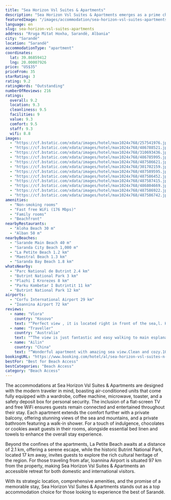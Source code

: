 ```yaml
---
title: "Sea Horizon Vsl Suites & Apartments"
description: "Sea Horizon Vsl Suites & Apartments emerges as a prime choice for travelers seeking the perfect blend of comfort and convenience in Sarandë."
featuredImage: "/images/accommodation/sea-horizon-vsl-suites-apartments-257541976.jpg"
language: en
slug: sea-horizon-vsl-suites-apartments
address: "Rruga Mitat Hoxha, Sarandë, Albania"
city: "Sarandë"
location: "Sarandë"
accommodationType: "apartment"
coordinates:
  lat: 39.86859412
  lng: 20.00007926
price: "US$35"
priceFrom: 35
starRating: 3
rating: 9.2
ratingWords: "Outstanding"
numberOfReviews: 216
ratings:
  overall: 9.2
  location: 9.3
  cleanliness: 9.5
  facilities: 9
  value: 9.3
  comfort: 9.5
  staff: 9.3
  wifi: 8.8
images:
  - "https://cf.bstatic.com/xdata/images/hotel/max1024x768/257541976.jpg?k=e10f4c6cac64f133bcad656ad8c24ba371b35285f74ac34726517c0a9805eb84&o=&hp=1"
  - "https://cf.bstatic.com/xdata/images/hotel/max1024x768/486788521.jpg?k=c79c16f733c5589f17af6cfd60e29604b7ca95c3df41bb01b4da6112b9106389&o=&hp=1"
  - "https://cf.bstatic.com/xdata/images/hotel/max1024x768/310693436.jpg?k=e43eb10e6508533f15f970fd327e6d63587f498c98d35239a1de7fbff274eb8a&o=&hp=1"
  - "https://cf.bstatic.com/xdata/images/hotel/max1024x768/486785995.jpg?k=45dc39b781609f8c16dc2d3467dcd6395614d61136b219094ef9f815732a4ea0&o=&hp=1"
  - "https://cf.bstatic.com/xdata/images/hotel/max1024x768/487586621.jpg?k=c0574800f08177945ed195484b356835dacc6b89156a4e854c45b132f3aac86e&o=&hp=1"
  - "https://cf.bstatic.com/xdata/images/hotel/max1024x768/301702159.jpg?k=9fba632d2a52e1da67ec921e453a30fbfc8788c0f324e1a501926245e6d74477&o=&hp=1"
  - "https://cf.bstatic.com/xdata/images/hotel/max1024x768/487589595.jpg?k=73bb7e1c790b8e2d8fd6a78843b27cf659c3505e54e2ba0e37a4865cc277303e&o=&hp=1"
  - "https://cf.bstatic.com/xdata/images/hotel/max1024x768/487586452.jpg?k=c056b341d6afb6890859b6a7562f466c116c17122a9887b1783b95de52c15c68&o=&hp=1"
  - "https://cf.bstatic.com/xdata/images/hotel/max1024x768/487587415.jpg?k=f852f7dfa27d40a88ad33dc13f0febcaabbf1c8b74854106966bd79e435b802b&o=&hp=1"
  - "https://cf.bstatic.com/xdata/images/hotel/max1024x768/486804669.jpg?k=4f79e49922942ec390cb846f5e4054b022bf971e0f2c790e89ba28809e0c6ef6&o=&hp=1"
  - "https://cf.bstatic.com/xdata/images/hotel/max1024x768/487586922.jpg?k=32fa5afcfade441ee43583548e5291c686f4cbffc5f39a5eb7f6ff2e05d35ebf&o=&hp=1"
  - "https://cf.bstatic.com/xdata/images/hotel/max1024x768/487586742.jpg?k=602da61c4e5afa8aa4880766adb66b0f69a36c85dc060d170e4f655d14cc7267&o=&hp=1"
amenities:
  - "Non-smoking rooms"
  - "Fast free WiFi (176 Mbps)"
  - "Family rooms"
  - "Beachfront"
nearbyRestaurants:
  - "Aloha Beach 30 m"
  - "Alban 50 m"
nearbyBeaches:
  - "Sarande Main Beach 40 m"
  - "Saranda City Beach 1,000 m"
  - "La Petite Beach 1.2 km"
  - "Maestral Beach 1.3 km"
  - "Saranda Bay Beach 1.8 km"
whatsNearby:
  - "Parc National de Butrint 2.4 km"
  - "Butrint National Park 3 km"
  - "Plazhi I Krorezes 8 km"
  - "Parku Kombetar I Butrintit 11 km"
  - "Butrint National Park 12 km"
airports:
  - "Corfu International Airport 29 km"
  - "Ioannina Airport 72 km"
reviews:
  - name: "Vlora"
    country: "Kosovo"
    text: "“Perfect view , it is located right in front of the sea,l. Hosts were very kind and welcoming , the apartment was clean and shining , you have supermarket next door, walking distance to the center . I also liked it because the apartment is neat ,...”"
  - name: "Traveller"
    country: "Australia"
    text: "“The view is just fantastic and easy walking to main esplanade with restaurants and shopping.”"
  - name: "Ailin"
    country: "China"
    text: "“Wonderful apartment with amazing sea view.Clean and cozy.10 minutes walk to the center.Quite at night.”"
bookingURL: "https://www.booking.com/hotel/al/sea-horizon-vsl-suites-n-apartments.en-gb.html?aid=8035640"
bestFor: "Best for Beach Access"
bestCategories: "Beach Access"
category: "Beach Access"
---
```


The accommodations at Sea Horizon Vsl Suites & Apartments are designed with the modern traveler in mind, boasting air-conditioned units that come fully equipped with a wardrobe, coffee machine, microwave, toaster, and a safety deposit box for personal security. The inclusion of a flat-screen TV and free WiFi ensures guests remain connected and entertained throughout their stay. Each apartment extends the comfort further with a private balcony, offering stunning views of the sea and mountains, and a private bathroom featuring a walk-in shower. For a touch of indulgence, chocolates or cookies await guests in their rooms, alongside essential bed linen and towels to enhance the overall stay experience.

Beyond the confines of the apartments, La Petite Beach awaits at a distance of 2.1 km, offering a serene escape, while the historic Butrint National Park, located 17 km away, invites guests to explore the rich cultural heritage of the region. For those traveling from afar, Ioannina Airport is situated 97 km from the property, making Sea Horizon Vsl Suites & Apartments an accessible retreat for both domestic and international visitors.

With its strategic location, comprehensive amenities, and the promise of a memorable stay, Sea Horizon Vsl Suites & Apartments stands out as a top accommodation choice for those looking to experience the best of Sarandë.